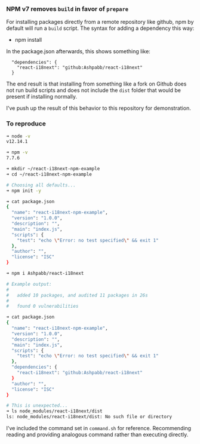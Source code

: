 ### NPM v7 removes `build` in favor of `prepare`

For installing packages directly from a remote repository like github, npm by
default will run a `build` script. The syntax for adding a dependency this way:
 * npm install <git remote url>

In the package.json afterwards, this shows something like:
```
  "dependencies": {
    "react-i18next": "github:Ashpabb/react-i18next"
  }
```

The end result is that installing from something like a fork on Github does not
run build scripts and does not include the `dist` folder that would be present
if installing normally.

I've push up the result of this behavior to this repository for demonstration.

### To reproduce

```zsh
➜ node -v
v12.14.1

➜ npm -v
7.7.6

➜ mkdir ~/react-i18next-npm-example
➜ cd ~/react-i18next-npm-example

# Choosing all defaults...
➜ npm init -y

➜ cat package.json 
{
  "name": "react-i18next-npm-example",
  "version": "1.0.0",
  "description": "",
  "main": "index.js",
  "scripts": {
    "test": "echo \"Error: no test specified\" && exit 1"
  },
  "author": "",
  "license": "ISC"
}

➜ npm i Ashpabb/react-i18next

# Example output:
#
#   added 10 packages, and audited 11 packages in 26s
#
#   found 0 vulnerabilities

➜ cat package.json 
{
  "name": "react-i18next-npm-example",
  "version": "1.0.0",
  "description": "",
  "main": "index.js",
  "scripts": {
    "test": "echo \"Error: no test specified\" && exit 1"
  },
  "dependencies": {
    "react-i18next": "github:Ashpabb/react-i18next"
  }
  "author": "",
  "license": "ISC"
}

# This is unexpected...
➜ ls node_modules/react-i18next/dist
ls: node_modules/react-i18next/dist: No such file or directory
```

I've included the command set in `command.sh` for reference.
Recommending reading and providing analogous command rather than executing directly.
